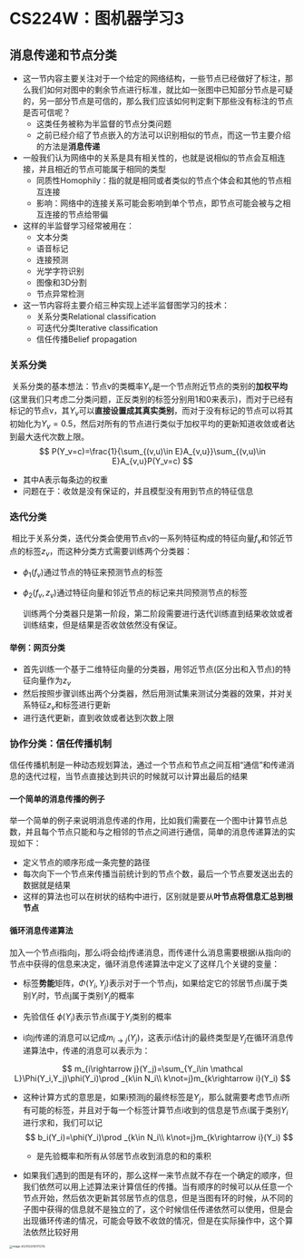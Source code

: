 # CS224W：图机器学习3



## 消息传递和节点分类

- 这一节内容主要关注对于一个给定的网络结构，一些节点已经做好了标注，那么我们如何对图中的剩余节点进行标准，就比如一张图中已知部分节点是可疑的，另一部分节点是可信的，那么我们应该如何判定剩下那些没有标注的节点是否可信呢？
  - 这类任务被称为半监督的节点分类问题
  - 之前已经介绍了节点嵌入的方法可以识别相似的节点，而这一节主要介绍的方法是**消息传递**
- 一般我们认为网络中的关系是具有相关性的，也就是说相似的节点会互相连接，并且相近的节点可能属于相同的类型
  - 同质性Homophily：指的就是相同或者类似的节点个体会和其他的节点相互连接
  - 影响：网络中的连接关系可能会影响到单个节点，即节点可能会被与之相互连接的节点给带偏
- 这样的半监督学习经常被用在：
  - 文本分类
  - 语音标记
  - 连接预测
  - 光学字符识别
  - 图像和3D分割
  - 节点异常检测
- 这一节内容将主要介绍三种实现上述半监督图学习的技术：
  - 关系分类Relational classification
  - 可迭代分类Iterative classification
  - 信任传播Belief propagation

### 关系分类

​		关系分类的基本想法：节点v的类概率$Y_v$是一个节点附近节点的类别的**加权平均**(这里我们只考虑二分类问题，正反类别的标签分别用1和0来表示)，而对于已经有标记的节点v，其$Y_v$可以**直接设置成其真实类别**，而对于没有标记的节点可以将其初始化为$Y_v=0.5$，然后对所有的节点进行类似于加权平均的更新知道收敛或者达到最大迭代次数上限。
$$
P(Y_v=c)=\frac{1}{\sum_{(v,u)\in E}A_{v,u}}\sum_{(v,u)\in E}A_{v,u}P(Y_v=c)
$$

- 其中A表示每条边的权重
- 问题在于：收敛是没有保证的，并且模型没有用到节点的特征信息

### 迭代分类

​		相比于关系分类，迭代分类会使用节点v的一系列特征构成的特征向量$f_v$和邻近节点的标签$z_v$，而这种分类方式需要训练两个分类器：

- $\phi_1(f_v)$通过节点的特征来预测节点的标签

- $\phi_2(f_v,z_v)$通过特征向量和邻近节点的标记来共同预测节点的标签

  ​	训练两个分类器只是第一阶段，第二阶段需要进行迭代训练直到结果收敛或者训练结束，但是结果是否收敛依然没有保证。

#### 举例：网页分类

- 首先训练一个基于二维特征向量的分类器，用邻近节点(区分出和入节点)的特征向量作为$z_v$
- 然后按照步骤训练出两个分类器，然后用测试集来测试分类器的效果，并对关系特征$z_v$和标签进行更新
- 进行迭代更新，直到收敛或者达到次数上限

### 协作分类：信任传播机制

​		信任传播机制是一种动态规划算法，通过一个节点和节点之间互相“通信”和传递消息的迭代过程，当节点直接达到共识的时候就可以计算出最后的结果

#### 一个简单的消息传播的例子

​		举一个简单的例子来说明消息传递的作用，比如我们需要在一个图中计算节点总数，并且每个节点只能和与之相邻的节点之间进行通信，简单的消息传递算法的实现如下：

- 定义节点的顺序形成一条完整的路径
- 每次向下一个节点来传播当前统计到的节点个数，最后一个节点要发送出去的数据就是结果
- 这样的算法也可以在树状的结构中进行，区别就是要从**叶节点将信息汇总到根节点** 

#### 循环消息传递算法

​		加入一个节点i指向j，那么i将会给j传递消息，而传递什么消息需要根据i从指向i的节点中获得的信息来决定，循环消息传递算法中定义了这样几个关键的变量：

- 标签**势能**矩阵，$\Phi(Y_i,Y_j)$表示对于一个节点j，如果给定它的邻居节点i属于类别$Y_i$时，节点j属于类别$Y_j$的概率

- 先验信任 $\phi(Y_i)$表示节点i属于$Y_i$类别的概率
- i向j传递的消息可以记成$m_{i\rightarrow j}(Y_j)$，这表示i估计j的最终类型是$Y_j$在循环消息传递算法中，传递的消息可以表示为：

$$
m_{i\rightarrow j}(Y_j)=\sum_{Y_i\in \mathcal L}\Phi(Y_i,Y_j)\phi(Y_i)\prod _{k\in N_i\\
k\not=j}m_{k\rightarrow i}(Y_i)
$$

- 这种计算方式的意思是，如果i预测j的最终标签是$Y_j$，那么就需要考虑节点i所有可能的标签，并且对于每一个标签计算节点i收到的信息是节点i属于类别$Y_i$进行求和，我们可以记
  $$
  b_i(Y_i)=\phi(Y_i)\prod _{k\in N_i\\
  k\not=j}m_{k\rightarrow i}(Y_i)
  $$

  - 是先验概率和所有从邻居节点收到消息的和的乘积

- 如果我们遇到的图是有环的，那么这样一来节点就不存在一个确定的顺序，但我们依然可以用上述算法来计算信任的传播。当有顺序的时候可以从任意一个节点开始，然后依次更新其邻居节点的信息，但是当图有环的时候，从不同的子图中获得的信息就不是独立的了，这个时候信任传递依然可以使用，但是会出现循环传递的情况，可能会导致不收敛的情况，但是在实际操作中，这个算法依然比较好用

<img src="E:/Awaresome-CS-Course-Learning-Notes/cs224w-GraphML&GNN/course-notes/markdown-version/static/image-20210325161712112.png" alt="image-20210325161712112" style="zoom:33%;" />